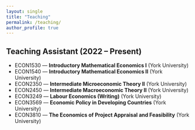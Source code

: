 ```yaml
---
layout: single
title: "Teaching"
permalink: /teaching/
author_profile: true
---
```


## Teaching Assistant (2022 – Present)
- ECON1530 — **Introductory Mathematical Economics I** (York University)  
- ECON1540 — **Introductory Mathematical Economics II** (York University)  
- ECON2350 — **Intermediate Microeconomic Theory II** (York University)  
- ECON2450 — **Intermediate Macroeconomic Theory II** (York University)  
- ECON3249 — **Labour Economics (Writing)** (York University)  
- ECON3569 — **Economic Policy in Developing Countries** (York University)  
- ECON3810 — **The Economics of Project Appraisal and Feasibility** (York University)  

